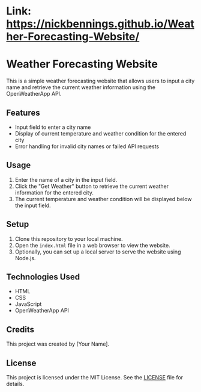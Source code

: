 # Link: https://nickbennings.github.io/Weather-Forecasting-Website/
# Weather Forecasting Website

This is a simple weather forecasting website that allows users to input a city name and retrieve the current weather information using the OpenWeatherApp API.

## Features

- Input field to enter a city name
- Display of current temperature and weather condition for the entered city
- Error handling for invalid city names or failed API requests

## Usage

1. Enter the name of a city in the input field.
2. Click the "Get Weather" button to retrieve the current weather information for the entered city.
3. The current temperature and weather condition will be displayed below the input field.

## Setup

1. Clone this repository to your local machine.
2. Open the `index.html` file in a web browser to view the website.
3. Optionally, you can set up a local server to serve the website using Node.js.

## Technologies Used

- HTML
- CSS
- JavaScript
- OpenWeatherApp API

## Credits

This project was created by [Your Name].

## License

This project is licensed under the MIT License. See the [LICENSE](LICENSE) file for details.
